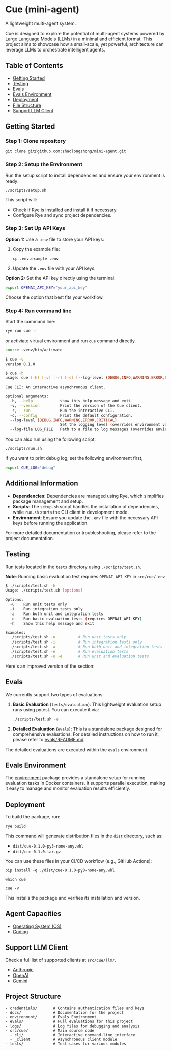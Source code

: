 # Cue (mini-agent)

A lightweight multi-agent system.

Cue is designed to explore the potential of multi-agent systems powered by Large Language Models (LLMs) in a minimal and efficient format. This project aims to showcase how a small-scale, yet powerful, architecture can leverage LLMs to orchestrate intelligent agents.

## Table of Contents

- [Getting Started](#getting-started)
- [Testing](#testing)
- [Evals](#evals)
- [Evals Environment](#evals-environment)
- [Deployment](#deployment)
- [File Structure](#file-structure)
- [Support LLM Client](#support-llm-client)

## Getting Started

### Step 1: Clone repository

```
git clone git@github.com:zhaolongzhong/mini-agent.git
```

### Step 2: Setup the Environment

Run the setup script to install dependencies and ensure your environment is ready:

```
./scripts/setup.sh
```

This script will:

- Check if Rye is installed and install it if necessary.
- Configure Rye and sync project dependencies.

### Step 3: Set Up API Keys

**Option 1:** Use a `.env` file to store your API keys:

1. Copy the example file:
   ```bash
   cp .env.example .env
   ```
2. Update the `.env` file with your API keys.

**Option 2:** Set the API key directly using the terminal:

```bash
export OPENAI_API_KEY="your_api_key"
```

Choose the option that best fits your workflow.

### Step 4: Run command line

Start the command line:

```bash
rye run cue -r
```

or activiate virtual environment and run `cue` command directly.

```bash
source .venv/bin/activate
```

```bash
$ cue -v
version 0.1.0
```

```bash
$ cue -h
usage: cue [-h] [-v] [-r] [-c] [--log-level {DEBUG,INFO,WARNING,ERROR,CRITICAL}] [--log-file LOG_FILE]

Cue CLI: An interactive asynchronous client.

optional arguments:
  -h, --help            show this help message and exit
  -v, --version         Print the version of the Cue client.
  -r, --run             Run the interactive CLI.
  -c, --config          Print the default configuration.
  --log-level {DEBUG,INFO,WARNING,ERROR,CRITICAL}
                        Set the logging level (overrides environment variable).
  --log-file LOG_FILE   Path to a file to log messages (overrides environment settings).
```

You can also run using the following script:

```bash
./scripts/run.sh
```

If you want to print debug log, set the following environment first,

```bash
export CUE_LOG="debug"
```

## Additional Information

- **Dependencies**: Dependencies are managed using Rye, which simplifies package management and setup.
- **Scripts**: The `setup.sh` script handles the installation of dependencies, while `run.sh` starts the CLI client in development mode.
- **Environment**: Ensure you update the `.env` file with the necessary API keys before running the application.

For more detailed documentation or troubleshooting, please refer to the project documentation.

## Testing

Run tests located in the `tests` directory using `./scripts/test.sh`.

**Note**: Running basic evaluation test requires `OPENAI_API_KEY` in `src/cue/.env`

```bash
$ ./scripts/test.sh -h
Usage: ./scripts/test.sh [options]

Options:
  -u    Run unit tests only
  -i    Run integration tests only
  -a    Run both unit and integration tests
  -e    Run basic evaluation tests (requires OPENAI_API_KEY)
  -h    Show this help message and exit

Examples:
  ./scripts/test.sh -u          # Run unit tests only
  ./scripts/test.sh -i          # Run integration tests only
  ./scripts/test.sh -a          # Run both unit and integration tests
  ./scripts/test.sh -e          # Run evaluation tests
  ./scripts/test.sh -u -e       # Run unit and evaluation tests
```

Here's an improved version of the section:

## Evals

We currently support two types of evaluations:

1. **Basic Evaluation** (`tests/evaluation`): This lightweight evaluation setup runs using pytest. You can execute it via:

   ```bash
   ./scripts/test.sh -e
   ```

2. **Detailed Evaluation** (`evals`): This is a standalone package designed for comprehensive evaluations. For detailed instructions on how to run it, please refer to [evals/README.md](evals/README.md).

The detailed evaluations are executed within the `evals` environment.

## Evals Environment

The [environment](environment/README.md) package provides a standalone setup for running evaluation tasks in Docker containers. It supports parallel execution, making it easy to manage and monitor evaluation results efficiently.

## Deployment

To build the package, run:

```bash
rye build
```

This command will generate distribution files in the `dist` directory, such as:

- `dist/cue-0.1.0-py3-none-any.whl`
- `dist/cue-0.1.0.tar.gz`

You can use these files in your CI/CD workflow (e.g., GitHub Actions):

```
pip install -q ./dist/cue-0.1.0-py3-none-any.whl

which cue

cue -v
```

This installs the package and verifies its installation and version.

## Agent Capacities

- [Operating System (OS)](./docs/os.md)
- [Coding](./docs/coding.md)

## Support LLM Client

Check a full list of supported clients at `src/cue/llm/`.

- [Anthropic](https://docs.anthropic.com/en/docs/about-claude/models)
- [OpenAI](https://platform.openai.com/docs/models)
- [Gemini](https://cloud.google.com/vertex-ai/generative-ai/docs/multimodal/call-gemini-using-openai-library#supported_models)

## Project Structure

```
- credentials/       # Contains authentication files and keys
- docs/              # Documentation for the project
- environment/       # Evals Environment
- evals/             # Full evaluations for this project
- logs/              # Log files for debugging and analysis
- src/cue/           # Main source code
  - cli/             # Interactive command-line interface
  - _client          # Asynchronous client module
- tests/             # Test cases for various modules
```
